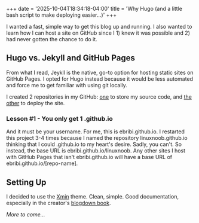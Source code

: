 +++
date = '2025-10-04T18:34:18-04:00'
title = 'Why Hugo (and a little bash script to make deploying easier...)'
+++

I wanted a fast, simple way to get this blog up and running. I also wanted to learn how I can host a site on GitHub since I 1) knew it was possible and 2) had never gotten the chance to do it.

## Hugo vs. Jekyll and GitHub Pages

From what I read, Jeykll is the native, go-to option for hosting static sites on GitHub Pages. I opted for Hugo instead because it would be less automated and force me to get familiar with using git locally.

I created 2 repositories in my GitHub: [one](https://github.com/ebribi/linux-blog) to store my source code, and [the other](https://github.com/ebribi/linuxnoob) to deploy the site.

### Lesson #1 - You only get 1 .github.io

And it must be your username. For me, this is ebribi.github.io. I restarted this project 3-4 times because I named the repository linuxnoob.github.io thinking that I could .github.io to my heart's desire. Sadly, you can't. So instead, the base URL is ebribi.github.io/linuxnoob. Any other sites I host with GitHub Pages that isn't ebribi.github.io will have a base URL of ebribi.github.io/[repo-name]. 

## Setting Up

I decided to use the [Xmin](https://xmin.yihui.org/) theme. Clean, simple. Good documentation, especially in the creator's [blogdown book](https://bookdown.org/yihui/blogdown/hugo.html).

*More to come...*

